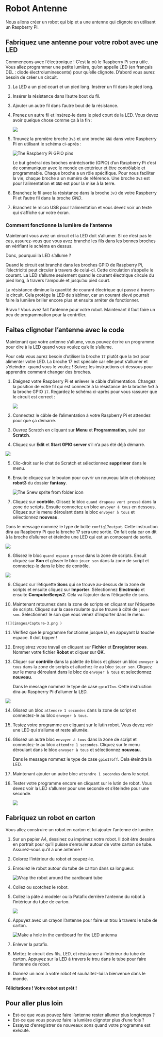 # Robot Antenne

Nous allons créer un robot qui bip et a une antenne qui clignote en utilisant un Raspberry Pi.

## Fabriquez une antenne pour votre robot avec une LED

Commençons avec l’électronique ! C’est là où le Raspberry Pi sera utile. Vous allez programmer une petite lumière, qu’on appelle LED (en français DEL : diode électroluminescente) pour qu’elle clignote. D’abord vous aurez besoin de créer un circuit.

1.  La LED a un pied court et un pied long. Insérer un fil dans le pied long.

2.  Insérer la résistance dans l’autre bout du fil.

3.  Ajouter un autre fil dans l’autre bout de la résistance.

4.  Prenez un autre fil et insérez-le dans le pied court de la LED. Vous devez avoir quelque chose comme ça à la fin :

    ![](images/led-wired.png)

5.  Trouvez la première broche `3v3` et une broche `GND` dans votre Raspberry Pi en utilisant le schéma ci-après :

    ![](images/gpio.png "The Raspberry Pi GPIO pins")

    Le but général des broches entrée/sortie (GPIO) d’un Raspberry Pi c’est de communiquer avec le monde en extérieur et être contrôlable et programmable.  Chaque broche a un rôle spécifique. Pour nous faciliter la vie, chaque broche a un numéro de référence. Une broche `3v3` est pour l’alimentation et `GND` est pour la mise à la terre.

6.  Branchez le fil avec la résistance dans la broche `3v3` de votre Raspberry Pi et l’autre fil dans la broche *GND*.

7.  Branchez le micro USB pour l’alimentation et vous devez voir un texte qui s’affiche sur votre écran.

### Comment fonctionne la lumière de l’antenne

Maintenant vous avez un circuit et la LED doit s’allumer. Si ce n’est pas le cas, assurez-vous que vous avez branché les fils dans les bonnes broches en vérifiant le schéma en dessus. 

Donc, pourquoi la LED s’allume ?

Quand le circuit est branché dans les broches GPIO de Raspberry Pi, l’électricité peut circuler à travers de celui-ci. Cette circulation s’appelle le courant. La LED s’allume seulement quand le courant électrique circule du pied long, à travers l’ampoule et jusqu’au pied court. 

La résistance diminue la quantité de courant électrique qui passe à travers le circuit. Cela protège la LED de s’abîmer, car un courant élevé pourrait faire la lumière briller encore plus et ensuite arrêter de fonctionner.

Bravo ! Vous avez fait l’antenne pour votre robot. Maintenant il faut faire un peu de programmation pour la contrôler. 

## Faites clignoter l’antenne avec le code

Maintenant que votre antenne s’allume, vous pouvez écrire un programme pour dire à la LED quand vous voulez qu’elle s’allume.

Pour cela vous aurez besoin d’utiliser la broche `17` plutôt que la `3v3` pour alimenter votre LED. La broche 17 est spéciale car elle peut s’allumer et s’éteindre- quand vous le voulez ! Suivez les instructions ci-dessous pour apprendre comment changer des broches.

1.  Eteignez votre Raspberry Pi et enlever le câble d’alimentation. Changez la position de votre fil qui est connecté à la résistance de la broche `3v3` à la broche GPIO `17`. Regardez le schéma ci-après pour vous rassurer que le circuit est correct :

    ![](images/finished-circuit.png)

2.  Connectez le câble de l’alimentation à votre Raspberry Pi et attendez pour que ça démarre.

3.  Ouvrez Scratch en cliquant sur **Menu** et **Programmation**, suivi par **Scratch**.

4.  Cliquez sur **Edit** et **Start GPIO server** s’il n’a pas été déjà démarré.

 ![](images/gpio-server.png )
 
5. Clic-droit sur le chat de Scratch et sélectionnez **supprimer** dans le menu.

6.  Ensuite cliquez sur le bouton pour ouvrir un nouveau lutin et choisissez **robot3** du dossier **fantasy**.

    ![](images/new_sprite.png "The Snew sprite from folder icon")

7.  Cliquez sur **contrôle**. Glissez le bloc `quand drapeau vert pressé` dans la zone de scripts. Ensuite connectez un bloc `envoyer à tous` en dessous. Cliquez sur le menu déroulant dans le bloc `envoyer à tous` et sélectionnez **nouveau**.

Dans le message nommez le type de boîte `config17output`. Cette instruction dira au Raspberry Pi que la broche 17 sera une sortie. On fait cela car on dit à la broche d’allumer et éteindre une LED qui est un composant de sortie.  

   ![](images/Capture.png)

8.  Glissez le bloc `quand espace pressé` dans la zone de scripts. Ensuit cliquez sur **Son** et glisser le bloc `jouer son` dans la zone de script et connectez-le dans le bloc de contrôle. 

![](images/Capture-2.png )

9.  Cliquez sur l’étiquette **Sons** qui se trouve au-dessus de la zone de scripts et ensuite cliquez sur **Importer**. Sélectionnez **Electronic** et ensuite **ComputerBeeps2**. Cela va l’ajouter dans l’étiquette de sons. 

10.  Maintenant retournez dans la zone de scripts en cliquant sur l’étiquette de scripts. Cliquez sur la case roulante qui se trouve à côté de `jouer son`. Selectionnez le son que vous venez d’importer dans le menu.

    ![](images/Capture-3.png )

11. Vérifiez que le programme fonctionne jusque là, en appuyant la touche espace. Il doit bipper !

12. Enregistrez votre travail en cliquant sur **Fichier** et **Enregistrer sous**. Nommer votre fichier **Robot** et cliquer sur **OK**.

13.	Cliquer sur **contrôle** dans la palette de blocs et glisser un bloc `envoyer à tous` dans la zone de scripts et attachez-le au bloc `jouer son`. Cliquez sur le menu déroulant dans le bloc de `envoyer à tous` et selectionnez **nouveau**.


    Dans le message nommez le type de case `gpio17on`. Cette instruction dira au Raspberry Pi d’allumer la LED.

   ![](images/Capture-1.png )

14.	Glissez un bloc `attendre 1 secondes` dans la zone de script et connectez-le au bloc `envoyer à tous`.

15.	Testez votre programme en cliquant sur le lutin robot. Vous devez voir une LED qui s’allume et reste allumée.

16.	Glissez un autre bloc `envoyer à tous` dans la zone de script et connectez-le au bloc `attendre 1 secondes`.
Cliquez sur le menu déroulant dans le bloc `envoyer à tous` et sélectionnez **nouveau**.


    Dans le message nommez le type de case `gpio17off`. Cela éteindra la LED.

17.	Maintenant ajouter un autre bloc `attendre 1 secondes` dans le script.

18.	Tester votre programme encore en cliquant sur le lutin de robot. Vous devez voir la LED s’allumer pour une seconde et s’éteindre pour une seconde.

    ![](images/Capture-4.png )

## Fabriquez un robot en carton

Vous allez construire un robot en carton et lui ajouter l’antenne de lumière.

1.	Sur un papier A4, dessinez ou imprimez votre robot. Il doit être dessiné en portrait pour qu’il puisse s’enrouler autour de votre carton de tube. Assurez-vous qu’il a une antenne !

2.	Colorez l’intérieur du robot et coupez-le.

3.	Enroulez le robot autour du tube de carton dans sa longueur.

    ![](images/cardboard.png "Wrap the robot around the cardboard tube")

4.	Collez ou scotchez le robot.

5.	Collez la pâte à modeler ou la Patafix derrière l’antenne du robot à l’intérieur du tube de carton.

    ![](images/cardboard2.png)

6.	Appuyez avec un crayon l’antenne pour faire un trou à travers le tube de carton.

    ![](images/cardboard3.png "Make a hole in the cardboard for the LED antenna")

7.	Enlever la patafix.

8.	Mettez le circuit des fils, LED, et résistance à l’intérieur du tube de carton. Appuyez sur la LED à travers le trou dans le tube pour faire l’antenne de robot.

9.	Donnez un nom à votre robot et souhaitez-lui la bienvenue dans le monde.

**Félicitations ! Votre robot est prêt !**

## Pour aller plus loin

-	Est-ce que vous pouvez faire l’antenne rester allumer plus longtemps ?
-	Est-ce que vous pouvez faire la lumière clignoter plus d’une fois ?
-	Essayez d’enregistrer de nouveaux sons quand votre programme est exécuté.

